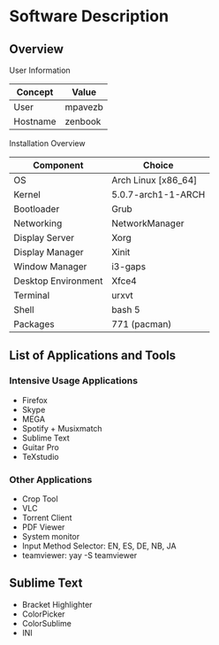 # Software Description

## Overview 

User Information

| Concept    | Value    |
| ---------- | -------- |
| User       | mpavezb  |
| Hostname   | zenbook  |


Installation Overview

| Component           | Choice              |
| ------------------- | ------------------- |
| OS                  | Arch Linux [x86_64] |
| Kernel              | 5.0.7-arch1-1-ARCH  |
| Bootloader          | Grub                |
| Networking          | NetworkManager      |
| Display Server      | Xorg                |
| Display Manager     | Xinit               |
| Window Manager      | i3-gaps             |
| Desktop Environment | Xfce4               |
| Terminal            | urxvt               |
| Shell               | bash 5              |
| Packages            | 771 (pacman)        |


## List of Applications and Tools

### Intensive Usage Applications

- Firefox
- Skype
- MEGA
- Spotify + Musixmatch
- Sublime Text
- Guitar Pro
- TeXstudio

### Other Applications

- Crop Tool
- VLC
- Torrent Client
- PDF Viewer
- System monitor
- Input Method Selector: EN, ES, DE, NB, JA
- teamviewer: yay -S teamviewer

## Sublime Text

- Bracket Highlighter
- ColorPicker
- ColorSublime
- INI
